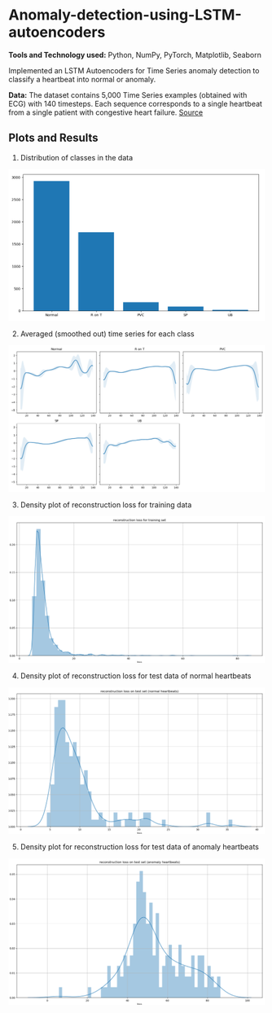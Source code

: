 # Anomaly-detection-using-LSTM-autoencoders

**Tools and Technology used:** Python, NumPy, PyTorch, Matplotlib, Seaborn

Implemented an LSTM Autoencoders for Time Series anomaly detection to classify a heartbeat into normal or anomaly.

**Data:** The dataset contains 5,000 Time Series examples (obtained with ECG) with 140 timesteps. Each sequence corresponds to a single heartbeat from a single patient with congestive heart failure. [Source](http://timeseriesclassification.com/description.php?Dataset=ECG5000)

## Plots and Results

1. Distribution of classes in the data

![Image added](results/plot1.png)

2. Averaged (smoothed out) time series for each class

![Image added](results/plot2.png)

3. Density plot of reconstruction loss for training data

![Image added](results/plot3.png)

4. Density plot of reconstruction loss for test data of normal heartbeats 

![Image added](results/plot4.png)

5. Density plot for reconstruction loss for test data of anomaly heartbeats

![Image added](results/plot5.png)
